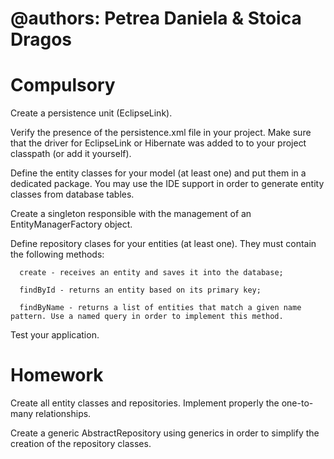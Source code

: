 # @authors: Petrea Daniela & Stoica Dragos

# Compulsory 

Create a persistence unit (EclipseLink).

Verify the presence of the persistence.xml file in your project. Make sure that the driver for EclipseLink or Hibernate was added to to your project classpath (or add it yourself).

Define the entity classes for your model (at least one) and put them in a dedicated package. You may use the IDE support in order to generate entity classes from database tables.

Create a singleton responsible with the management of an EntityManagerFactory object.

Define repository clases for your entities (at least one). They must contain the following methods:

      create - receives an entity and saves it into the database;

      findById - returns an entity based on its primary key;

      findByName - returns a list of entities that match a given name pattern. Use a named query in order to implement this method.
      
Test your application.

# Homework 

Create all entity classes and repositories. Implement properly the one-to-many relationships.

Create a generic AbstractRepository using generics in order to simplify the creation of the repository classes. 
